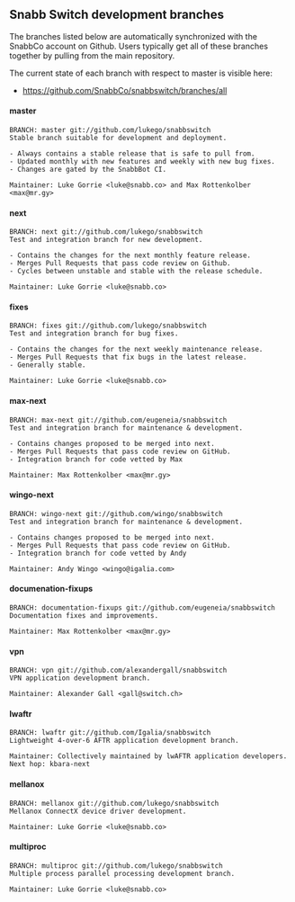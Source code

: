 ## Snabb Switch development branches

The branches listed below are automatically synchronized with the
SnabbCo account on Github. Users typically get all of these branches
together by pulling from the main repository.

The current state of each branch with respect to master is visible here:

- https://github.com/SnabbCo/snabbswitch/branches/all

#### master

    BRANCH: master git://github.com/lukego/snabbswitch
    Stable branch suitable for development and deployment.
    
    - Always contains a stable release that is safe to pull from.
    - Updated monthly with new features and weekly with new bug fixes.
    - Changes are gated by the SnabbBot CI.
    
    Maintainer: Luke Gorrie <luke@snabb.co> and Max Rottenkolber <max@mr.gy>

#### next

    BRANCH: next git://github.com/lukego/snabbswitch
    Test and integration branch for new development.
    
    - Contains the changes for the next monthly feature release.
    - Merges Pull Requests that pass code review on Github.
    - Cycles between unstable and stable with the release schedule.

    Maintainer: Luke Gorrie <luke@snabb.co>

#### fixes

    BRANCH: fixes git://github.com/lukego/snabbswitch
    Test and integration branch for bug fixes.

    - Contains the changes for the next weekly maintenance release.
    - Merges Pull Requests that fix bugs in the latest release.
    - Generally stable.

    Maintainer: Luke Gorrie <luke@snabb.co>

#### max-next

    BRANCH: max-next git://github.com/eugeneia/snabbswitch
    Test and integration branch for maintenance & development.

    - Contains changes proposed to be merged into next.
    - Merges Pull Requests that pass code review on GitHub.
    - Integration branch for code vetted by Max

    Maintainer: Max Rottenkolber <max@mr.gy>

#### wingo-next

    BRANCH: wingo-next git://github.com/wingo/snabbswitch
    Test and integration branch for maintenance & development.

    - Contains changes proposed to be merged into next.
    - Merges Pull Requests that pass code review on GitHub.
    - Integration branch for code vetted by Andy

    Maintainer: Andy Wingo <wingo@igalia.com>

#### documenation-fixups

    BRANCH: documentation-fixups git://github.com/eugeneia/snabbswitch
    Documentation fixes and improvements.
    
    Maintainer: Max Rottenkolber <max@mr.gy>

#### vpn
    
    BRANCH: vpn git://github.com/alexandergall/snabbswitch
    VPN application development branch.
    
    Maintainer: Alexander Gall <gall@switch.ch>

#### lwaftr

    BRANCH: lwaftr git://github.com/Igalia/snabbswitch
    Lightweight 4-over-6 AFTR application development branch.

    Maintainer: Collectively maintained by lwAFTR application developers.
    Next hop: kbara-next

#### mellanox

    BRANCH: mellanox git://github.com/lukego/snabbswitch
    Mellanox ConnectX device driver development.

    Maintainer: Luke Gorrie <luke@snabb.co>

#### multiproc

    BRANCH: multiproc git://github.com/lukego/snabbswitch
    Multiple process parallel processing development branch.

    Maintainer: Luke Gorrie <luke@snabb.co>


